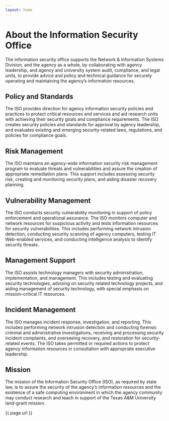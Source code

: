 ```yaml
---
layout: home
---
```


# About the Information Security Office

The information security office supports the Network & Information Systems Division, and the agency as a whole, by collaborating with agency leadership, and agency and university system audit, compliance, and legal units, to provide advice and policy and technical guidance for securely operating and maintaining the agency’s information resources.

## Policy and Standards

The ISO provides direction for agency information security policies and practices to protect critical resources and services and aid research units with achieving their security goals and compliance requirements. The ISO creates security policies and standards for approval by agency leadership, and evaluates existing and emerging security-related laws, regulations, and policies for compliance goals.

## Risk Management

The ISO maintains an agency-wide information security risk management program to evaluate threats and vulnerabilities and assure the creation of appropriate remediation plans. This support includes assessing security risk, creating and monitoring security plans, and aiding disaster recovery planning.

## Vulnerability Management

The ISO conducts security vulnerability monitoring in support of policy enforcement and operational assurance. The ISO monitors computer and network resources for suspicious activity and tests information resources for security vulnerabilities. This includes performing network intrusion detection, conducting security scanning of agency computers, testing IT Web-enabled services, and conducting intelligence analysis to identify security threats.

## Management Support

The ISO assists technology managers with security administration, implementation, and management. This includes testing and evaluating security technologies, advising on security related technology projects, and aiding management of security technology, with special emphasis on mission-critical IT resources.

## Incident Management

The ISO manages incident response, investigation, and reporting. This includes performing network intrusion detection and conducting forensic criminal and administrative investigations, receiving and processing security incident complaints, and overseeing recovery, and restoration for security-related events. The ISO takes permitted or required actions to protect agency information resources in consultation with appropriate executive leadership.

## Mission

The mission of the Information Security Office (ISO), as required by state law, is to assure the security of the agency’s information resources and the existence of a safe computing environment in which the agency community may conduct research and teach in support of the Texas A&M University land-grant mission.

{{ page.url }}
